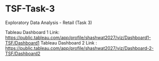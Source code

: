 # TSF-Task-3

Exploratory Data Analysis - Retail (Task 3)

Tableau Dashboard 1 Link: https://public.tableau.com/app/profile/shashwat2027/viz/Dashboard1-TSF/Dashboard1
Tableau Dashboard 2 Link : https://public.tableau.com/app/profile/shashwat2027/viz/Dashboard-2-TSF/Dashboard2
